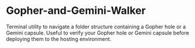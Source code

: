 # Gopher-and-Gemini-Walker
Terminal utility to navigate a folder structure containing a Gopher hole or a Gemini capsule.  Useful to verify your Gopher hole or Gemini capsule before deploying them to the hosting environment.

